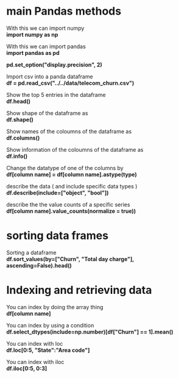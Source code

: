 
# main Pandas methods

<p>With this we can import numpy<br><strong>import numpy as np</strong></p>
<p>With this we can import pandas<br><strong>import pandas as pd</strong></p>
<p><strong>pd.set_option("display.precision", 2)</strong></p>
<p>Import csv into a panda dataframe<br><strong>df = pd.read_csv("../../data/telecom_churn.csv")</strong></p>
<p>Show the top 5 entries in the dataframe<br><strong>df.head()</strong></p>
<p>Show shape of the dataframe as<br><strong>df.shape()</strong></p>
<p>Show names of the coloumns of the dataframe as<br><strong>df.columns()</strong></p>
<p>Show information of the coloumns of the dataframe as<br><strong>df.info()</strong></p>
<p>Change the datatype of one of the columns by<br><strong>df[column name] = df[column name].astype(type)</strong></p>
<p>describe the data ( and include specific data types )<br><strong>df.describe(include=["object", "bool"])</strong></p>
<p>describe the the value counts of a specific series<br><strong>df[column name].value_counts(normalize = true))</strong></p>

# sorting data frames
<p>Sorting a dataframe<br><strong>df.sort_values(by=["Churn", "Total day charge"], ascending=False).head()</strong></p>

# Indexing and retrieving data
<p>You can index by doing the array thing<br><strong>df[column name]</strong></p>
<p>You can index by using a condition<br><strong>df.select_dtypes(include=np.number)[df["Churn"] == 1].mean()</strong></p>
<p>You can index with loc<br><strong>df.loc[0:5, "State":"Area code"]</strong></p>
<p>You can index with iloc<br><strong>df.iloc[0:5, 0:3]</strong></p>
